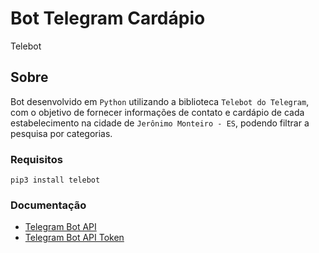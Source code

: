 # Bot Telegram Cardápio
Telebot

## Sobre
Bot desenvolvido em `Python` utilizando a biblioteca `Telebot do Telegram`, com o objetivo de fornecer informações de contato e cardápio de cada estabelecimento na cidade de `Jerônimo Monteiro - ES`, podendo filtrar a pesquisa por categorias.

### Requisitos
```
pip3 install telebot
```
### Documentação
- [Telegram Bot API](https://core.telegram.org/bots/api)
- [Telegram Bot API Token](https://www.siteguarding.com/en/how-to-get-telegram-bot-api-token)
